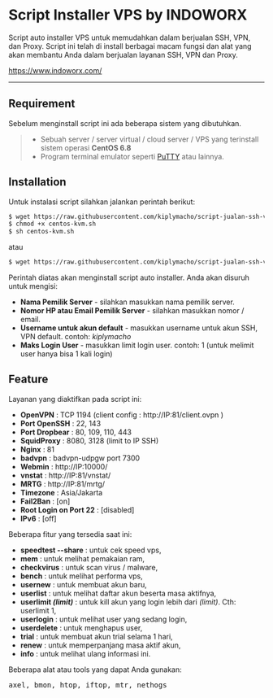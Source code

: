 Script Installer VPS by INDOWORX
===================

Script auto installer VPS untuk memudahkan dalam berjualan SSH, VPN, dan Proxy. Script ini telah di install berbagai macam fungsi dan alat yang akan membantu Anda dalam berjualan layanan SSH, VPN dan Proxy.

https://www.indoworx.com/

----------

Requirement
-------------

Sebelum menginstall script ini ada beberapa sistem yang dibutuhkan.

> - Sebuah server / server virtual / cloud server / VPS yang terinstall sistem operasi **CentOS 6.8**
> - Program terminal emulator seperti [PuTTY](http://www.putty.org/) atau lainnya.

Installation
-------------
Untuk instalasi script silahkan jalankan perintah berikut:
```sh
$ wget https://raw.githubusercontent.com/kiplymacho/script-jualan-ssh-vpn/master/centos-kvm.sh
$ chmod +x centos-kvm.sh
$ sh centos-kvm.sh
```
atau

```sh
$ wget https://raw.githubusercontent.com/kiplymacho/script-jualan-ssh-vpn/master/centos-kvm.sh && chmod +x centos-kvm.sh && sh centos-kvm.sh
```
Perintah diatas akan menginstall script auto installer. Anda akan disuruh untuk mengisi:

 - **Nama Pemilik Server** - silahkan masukkan nama pemilik server.
 - **Nomor HP atau Email Pemilik Server** - silahkan masukkan nomor / email.
 - **Username untuk akun default** - masukkan username untuk akun SSH, VPN default. contoh: *kiplymacho*
 - **Maks Login User** - masukkan limit login user. contoh: 1 (untuk melimit  user hanya bisa 1 kali login)

Feature
-------------

Layanan yang diaktifkan pada script ini:

 - **OpenVPN** : TCP 1194 (client config : http://IP:81/client.ovpn )
 - **Port OpenSSH** : 22, 143
 - **Port Dropbear** : 80, 109, 110, 443
 - **SquidProxy**    : 8080, 3128 (limit to IP SSH)
 - **Nginx** : 81
 - **badvpn**   : badvpn-udpgw port 7300
 - **Webmin**   : http://IP:10000/
 - **vnstat**   : http://IP:81/vnstat/
 - **MRTG**     : http://IP:81/mrtg/
 - **Timezone** : Asia/Jakarta
 - **Fail2Ban** : [on]
 - **Root Login on Port 22** : [disabled]
 - **IPv6**     : [off]

Beberapa fitur yang tersedia saat ini:

 - **speedtest --share** : untuk cek speed vps,
 - **mem** : untuk melihat pemakaian ram,
 - **checkvirus** : untuk scan virus / malware,
 - **bench** : untuk melihat performa vps,
 - **usernew** : untuk membuat akun baru,
 - **userlist** : untuk melihat daftar akun beserta masa aktifnya,
 - **userlimit *(limit)*** : untuk kill akun yang login lebih dari *(limit)*. Cth: userlimit 1,
 - **userlogin**  : untuk melihat user yang sedang login,
 - **userdelete**  : untuk menghapus user,
 - **trial** : untuk membuat akun trial selama 1 hari,
 - **renew** : untuk memperpanjang masa aktif akun,
 - **info** : untuk melihat ulang informasi ini.

Beberapa alat atau tools yang dapat Anda gunakan:
<pre>axel, bmon, htop, iftop, mtr, nethogs</pre>

